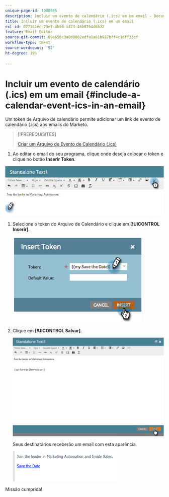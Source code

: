 ```yaml
---
unique-page-id: 1900565
description: Incluir um evento de calendário (.ics) em um email - Documentação do Marketo - Documentação do produto
title: Incluir um evento de calendário (.ics) em um email
exl-id: 077181ec-73e7-4b58-a473-46b0764d6b32
feature: Email Editor
source-git-commit: 09a656c3a0d0002edfa1a61b987bff4c1dff33cf
workflow-type: tm+mt
source-wordcount: '92'
ht-degree: 19%

---
```


# Incluir um evento de calendário (.ics) em um email {#include-a-calendar-event-ics-in-an-email}

Um token de Arquivo de calendário permite adicionar um link de evento de calendário (.ics) aos emails do Marketo.

>[!PREREQUISITES]
>
>[Criar um Arquivo de Evento de Calendário (.ics)](/help/marketo/product-docs/email-marketing/general/functions-in-the-editor/create-a-calendar-event-ics-file.md)

1. Ao editar o email do seu programa, clique onde deseja colocar o token e clique no botão **Inserir Token**.

![](assets/one-6.png)

1. Selecione o token do Arquivo de Calendário e clique em **[!UICONTROL Inserir]**.

   ![](assets/image2014-9-11-16-3a53-3a30.png)

1. Clique em **[!UICONTROL Salvar]**.

   ![](assets/three-5.png)

   Seus destinatários receberão um email com esta aparência.

   ![](assets/image2014-9-11-16-3a53-3a48.png)

Missão cumprida!
